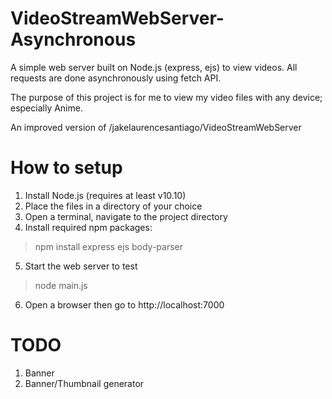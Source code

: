 # VideoStreamWebServer-Asynchronous
A simple web server built on Node.js (express, ejs) to view videos.
All requests are done asynchronously using fetch API.

The purpose of this project is for me to view my video files with any device; especially Anime.

An improved version of /jakelaurencesantiago/VideoStreamWebServer

# How to setup
1. Install Node.js (requires at least v10.10)
2. Place the files in a directory of your choice
3. Open a terminal, navigate to the project directory
4. Install required npm packages:
 > npm install express ejs body-parser
5. Start the web server to test
 > node main.js
6. Open a browser then go to http://localhost:7000


# TODO
1. Banner
2. Banner/Thumbnail generator
